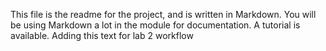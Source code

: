This file is the readme for the project, and is written in Markdown. You will be using Markdown a lot in the module for documentation. A tutorial is available.
Adding this text for lab 2 workflow 